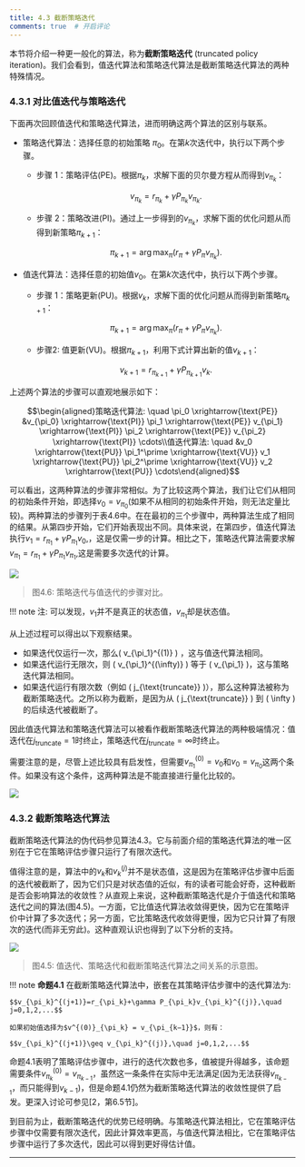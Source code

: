 ```yaml
---
title: 4.3 截断策略迭代
comments: true  # 开启评论
---
```

本节将介绍一种更一般化的算法，称为**截断策略迭代** (truncated policy iteration)。我们会看到，值迭代算法和策略迭代算法是截断策略迭代算法的两种特殊情况。

### 4.3.1 对比值迭代与策略迭代

下面再次回顾值迭代和策略迭代算法，进而明确这两个算法的区别与联系。


- 策略迭代算法：选择任意的初始策略 $\pi_0$。在第$k$次迭代中，执行以下两个步骤。
    - 步骤 1：策略评估(PE)。根据$\pi_k$，求解下面的贝尔曼方程从而得到$v_{\pi_k}$：
  
        $$v_{\pi_k}=r_{\pi_k}+\gamma P_{\pi_k}v_{\pi_k}.$$

    - 步骤 2：策略改进(PI)。通过上一步得到的$v_{\pi_k}$，求解下面的优化问题从而得到新策略$\pi_{k+1}$：
  
        $$\pi_{k+1}=\arg\max_\pi(r_\pi+\gamma P_\pi v_{\pi_k}).$$

- 值迭代算法：选择任意的初始值$v_0$。在第$k$次迭代中，执行以下两个步骤。
    - 步骤 1：策略更新(PU)。根据$v_k$，求解下面的优化问题从而得到新策略$\pi_{k+1}$：
  
        $$\pi_{k+1}=\arg\max_\pi(r_\pi+\gamma P_\pi v_{\pi_k}).$$

    - 步骤2: 值更新(VU)。根据$\pi_{k+1}$，利用下式计算出新的值$v_{k+1}$：
  
        $$v_{k+1}=r_{\pi_{k+1}}+\gamma P_{\pi_{k+1}}v_{k}.$$

上述两个算法的步骤可以直观地展示如下：

$$\begin{aligned}策略迭代算法: \quad \pi_0 \xrightarrow{\text{PE}} &v_{\pi_0} \xrightarrow{\text{PI}} \pi_1 \xrightarrow{\text{PE}} v_{\pi_1} \xrightarrow{\text{PI}} \pi_2 \xrightarrow{\text{PE}} v_{\pi_2} \xrightarrow{\text{PI}} \cdots\\值迭代算法: \quad &v_0 \xrightarrow{\text{PU}} \pi_1^\prime \xrightarrow{\text{VU}} v_1 \xrightarrow{\text{PU}} \pi_2^\prime \xrightarrow{\text{VU}} v_2 \xrightarrow{\text{PU}} \cdots\end{aligned}$$

可以看出，这两种算法的步骤非常相似。为了比较这两个算法，我们让它们从相同的初始条件开始，即选择$v_0 = v_{\pi_0}$(如果不从相同的初始条件开始，则无法定量比较)。两种算法的步骤列于表$4.6$中。在在最初的三个步骤中，两种算法生成了相同的结果。从第四步开始，它们开始表现出不同。具体来说，在第四步，值迭代算法执行$v_1=r_{\pi_1}+\gamma P_{\pi_1}v_0,$，这是仅需一步的计算。相比之下，策略迭代算法需要求解$v_{\pi_{1}}=r_{\pi_{1}}+\gamma P_{\pi_{1}}v_{\pi_{1}},$这是需要多次迭代的计算。

 ![](../img/04/13.png)

 > 图$4.6$: 策略迭代与值迭代的步骤对比。

!!! note
    注: 可以发现，$v_1$并不是真正的状态值，$v_{\pi_1}$却是状态值。

从上述过程可以得出以下观察结果。

- 如果迭代仅运行一次，那么\( v_{\pi_1}^{(1)} \) ，这与值迭代算法相同。
- 如果迭代运行无限次，则 \( v_{\pi_1}^{(\infty)} \) 等于 \( v_{\pi_1} \)，这与策略迭代算法相同。
- 如果迭代运行有限次数（例如 \( j_{\text{truncate}} \)），那么这种算法被称为截断策略迭代。之所以称为截断，是因为从 \( j_{\text{truncate}} \) 到 \( \infty \) 的后续迭代被截断了。

因此值迭代算法和策略迭代算法可以被看作截断策略迭代算法的两种极端情况：值迭代在$j_{\text{truncate}}=1$时终止，策略迭代在$j_{\text{truncate}}=\infty$时终止。

需要注意的是，尽管上述比较具有启发性，但需要$v_{\pi_1}^{(0)} =v_0$和$v_0 = v_{\pi_0}$这两个条件。如果没有这个条件，这两种算法是不能直接进行量化比较的。

![](../img/04/14.png)

### 4.3.2 截断策略迭代算法

截断策略迭代算法的伪代码参见算法$4.3$。它与前面介绍的策略迭代算法的唯一区别在于它在策略评估步骤只运行了有限次迭代。

值得注意的是，算法中的$v_k$和$v^{(j)}_k$并不是状态值，这是因为在策略评估步骤中后面的迭代被截断了，因为它们只是对状态值的近似，有的读者可能会好奇，这种截断是否会影响算法的收敛性？从直观上来说，这种截断策略迭代是介于值迭代和策略迭代之间的算法(图$4.5$)。一方面，它比值迭代算法收敛得更快，因为它在策略评价中计算了多次迭代；另一方面，它比策略迭代收敛得更慢，因为它只计算了有限次的迭代(而非无穷此)。这种直观认识也得到了以下分析的支持。

 ![](../img/04/10.png)
 > 图$4.5$: 值迭代、策略迭代和截断策略迭代算法之间关系的示意图。

!!! note
    **命题4.1** 在截断策略迭代算法中，嵌套在其策略评估步骤中的迭代算法为: 

    $$v_{\pi_k}^{(j+1)}=r_{\pi_k}+\gamma P_{\pi_k}v_{\pi_k}^{(j)},\quad j=0,1,2,...$$

    如果初始值选择为$v^{(0)}_{\pi_k} = v_{\pi_{k−1}}$，则有：

    $$v_{\pi_k}^{(j+1)}\geq v_{\pi_k}^{(j)},\quad j=0,1,2,...$$

命题$4.1$表明了策略评估步骤中，进行的迭代次数也多，值被提升得越多，该命题需要条件$v_{\pi_{k}}^{(0)}=v_{\pi_{k-1}}$，虽然这一条条件在实际中无法满足(因为无法获得$v_{\pi_{k−1}}$，而只能得到$v_{k−1}$)，但是命题$4.1$仍然为截断策略迭代算法的收敛性提供了启发。更深入讨论可参见[2，第6.5节]。

到目前为止，截断策略迭代的优势已经明确。与策略迭代算法相比，它在策略评估步骤中仅需要有限次迭代，因此计算效率更高，与值迭代算法相比，它在策略评估步骤中运行了多次迭代，因此可以得到更好得估计值。

---